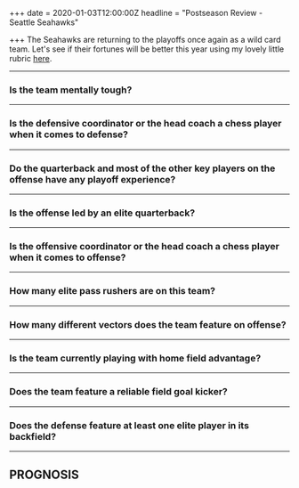+++
date = 2020-01-03T12:00:00Z
headline = "Postseason Review - Seattle Seahawks"

+++
The Seahawks are returning to the playoffs once again as a wild card team. Let's see if their fortunes will be better this year using my lovely little rubric [here](https://owlpicks.com/posts/postseason-review-team-assessment-rubric/ "Rubric").

***

### Is the team mentally tough?

***

### Is the defensive coordinator or the head coach a chess player when it comes to defense?

***

### Do the quarterback and most of the other key players on the offense have any playoff experience?

***

### Is the offense led by an elite quarterback?

***

### Is the offensive coordinator or the head coach a chess player when it comes to offense?

***

### How many elite pass rushers are on this team?

***

### How many different vectors does the team feature on offense?

***

### Is the team currently playing with home field advantage?

***

### Does the team feature a reliable field goal kicker?

***

### Does the defense feature at least one elite player in its backfield?

***

## PROGNOSIS